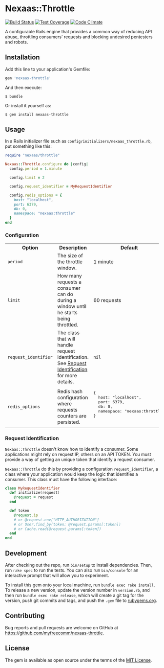 # Nexaas::Throttle

[![Build Status](https://travis-ci.org/myfreecomm/nexaas-throttle.svg?branch=master)](https://travis-ci.org/myfreecomm/nexaas-throttle)
[![Test Coverage](https://codeclimate.com/github/myfreecomm/nexaas-throttle/badges/coverage.svg)](https://codeclimate.com/github/myfreecomm/nexaas-throttle/coverage)
[![Code Climate](https://codeclimate.com/github/myfreecomm/nexaas-throttle/badges/gpa.svg)](https://codeclimate.com/github/myfreecomm/nexaas-throttle)

A configurable Rails engine that provides a common way of reducing API abuse, throttling consumers' requests and blocking undesired pentesters and robots.

## Installation

Add this line to your application's Gemfile:

```ruby
gem 'nexaas-throttle'
```

And then execute:

    $ bundle

Or install it yourself as:

    $ gem install nexaas-throttle

## Usage

In a Rails initializer file such as `config/initializers/nexaas_throttle.rb`, put something like this:

```ruby
require "nexaas/throttle"

Nexaas::Throttle.configure do |config|
  config.period = 1.minute

  config.limit = 2

  config.request_identifier = MyRequestIdentifier

  config.redis_options = {
    host: "localhost",
    port: 6379,
    db: 0,
    namespace: "nexaas:throttle"
  }
end
```

### Configuration

<table>
  <tr>
    <th>Option</th>
    <th>Description</th>
    <th>Default</th>
  </tr>
  <tr>
    <td><code>period</code></td>
    <td>The size of the throttle window.</td>
    <td>1 minute</td>
  </tr>
  <tr>
    <td><code>limit</code></td>
    <td>How many requests a consumer can do during a window until he starts being throttled.</td>
    <td>60 requests</td>
  </tr>
  <tr>
    <td><code>request_identifier</code></td>
    <td>The class that will handle request identification. See <a href="#request-identification">Request Identification</a> for more details.</td>
    <td><code>nil</code></td>
  </tr>
  <tr>
    <td><code>redis_options</code></td>
    <td>Redis hash configuration where requests counters are persisted.</td>
    <td>
      <pre>
{
  host: "localhost",
  port: 6379,
  db: 0,
  namespace: "nexaas:throttle"
}
      </pre>
    </td>
  </tr>
</table>

### Request Identification

`Nexaas::Throttle` doesn't know how to identify a consumer. Some applications might rely on request IP, others on an API TOKEN. You must provide a way of getting an unique token
that identify a request consumer.

`Nexaas::Throttle` do this by providing a configuration `request_identifier`, a class where your application would keep the logic that identifies a consumer. This class must have the following
interface:

```ruby
class MyRequestIdentifier
  def initialize(request)
    @request = request
  end

  def token
    @request.ip
    # or @request.env["HTTP_AUTHORIZATION"]
    # or User.find_by(token: @request.params[:token])
    # or Cache.read(@request.params[:token])
  end
end
```

## Development

After checking out the repo, run `bin/setup` to install dependencies. Then, run `rake spec` to run the tests. You can also run `bin/console` for an interactive prompt that will allow you to experiment.

To install this gem onto your local machine, run `bundle exec rake install`. To release a new version, update the version number in `version.rb`, and then run `bundle exec rake release`, which will create a git tag for the version, push git commits and tags, and push the `.gem` file to [rubygems.org](https://rubygems.org).

## Contributing

Bug reports and pull requests are welcome on GitHub at https://github.com/myfreecomm/nexaas-throttle.


## License

The gem is available as open source under the terms of the [MIT License](http://opensource.org/licenses/MIT).


